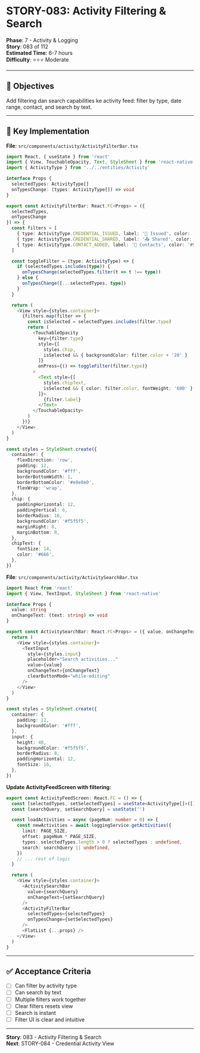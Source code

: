 # STORY-083: Activity Filtering & Search

**Phase**: 7 - Activity & Logging  
**Story**: 083 of 112  
**Estimated Time**: 6-7 hours  
**Difficulty**: ⭐⭐⭐ Moderate

---

## 🎯 Objectives

Add filtering dan search capabilities ke activity feed: filter by type, date range, contact, and search by text.

---

## 📝 Key Implementation

**File**: `src/components/activity/ActivityFilterBar.tsx`

```typescript
import React, { useState } from 'react'
import { View, TouchableOpacity, Text, StyleSheet } from 'react-native'
import { ActivityType } from '../../entities/Activity'

interface Props {
  selectedTypes: ActivityType[]
  onTypesChange: (types: ActivityType[]) => void
}

export const ActivityFilterBar: React.FC<Props> = ({ 
  selectedTypes, 
  onTypesChange 
}) => {
  const filters = [
    { type: ActivityType.CREDENTIAL_ISSUED, label: '🎫 Issued', color: '#4CAF50' },
    { type: ActivityType.CREDENTIAL_SHARED, label: '📤 Shared', color: '#2196F3' },
    { type: ActivityType.CONTACT_ADDED, label: '👤 Contacts', color: '#9C27B0' },
  ]

  const toggleFilter = (type: ActivityType) => {
    if (selectedTypes.includes(type)) {
      onTypesChange(selectedTypes.filter(t => t !== type))
    } else {
      onTypesChange([...selectedTypes, type])
    }
  }

  return (
    <View style={styles.container}>
      {filters.map(filter => {
        const isSelected = selectedTypes.includes(filter.type)
        return (
          <TouchableOpacity
            key={filter.type}
            style={[
              styles.chip,
              isSelected && { backgroundColor: filter.color + '20' }
            ]}
            onPress={() => toggleFilter(filter.type)}
          >
            <Text style={[
              styles.chipText,
              isSelected && { color: filter.color, fontWeight: '600' }
            ]}>
              {filter.label}
            </Text>
          </TouchableOpacity>
        )
      })}
    </View>
  )
}

const styles = StyleSheet.create({
  container: {
    flexDirection: 'row',
    padding: 12,
    backgroundColor: '#fff',
    borderBottomWidth: 1,
    borderBottomColor: '#e0e0e0',
    flexWrap: 'wrap',
  },
  chip: {
    paddingHorizontal: 12,
    paddingVertical: 6,
    borderRadius: 16,
    backgroundColor: '#f5f5f5',
    marginRight: 8,
    marginBottom: 8,
  },
  chipText: {
    fontSize: 14,
    color: '#666',
  },
})
```

**File**: `src/components/activity/ActivitySearchBar.tsx`

```typescript
import React from 'react'
import { View, TextInput, StyleSheet } from 'react-native'

interface Props {
  value: string
  onChangeText: (text: string) => void
}

export const ActivitySearchBar: React.FC<Props> = ({ value, onChangeText }) => {
  return (
    <View style={styles.container}>
      <TextInput
        style={styles.input}
        placeholder="Search activities..."
        value={value}
        onChangeText={onChangeText}
        clearButtonMode="while-editing"
      />
    </View>
  )
}

const styles = StyleSheet.create({
  container: {
    padding: 12,
    backgroundColor: '#fff',
  },
  input: {
    height: 40,
    backgroundColor: '#f5f5f5',
    borderRadius: 8,
    paddingHorizontal: 12,
    fontSize: 16,
  },
})
```

**Update ActivityFeedScreen with filtering**:

```typescript
export const ActivityFeedScreen: React.FC = () => {
  const [selectedTypes, setSelectedTypes] = useState<ActivityType[]>([])
  const [searchQuery, setSearchQuery] = useState('')

  const loadActivities = async (pageNum: number = 0) => {
    const newActivities = await loggingService.getActivities({
      limit: PAGE_SIZE,
      offset: pageNum * PAGE_SIZE,
      types: selectedTypes.length > 0 ? selectedTypes : undefined,
      search: searchQuery || undefined,
    })
    // ... rest of logic
  }

  return (
    <View style={styles.container}>
      <ActivitySearchBar 
        value={searchQuery} 
        onChangeText={setSearchQuery} 
      />
      <ActivityFilterBar 
        selectedTypes={selectedTypes}
        onTypesChange={setSelectedTypes}
      />
      <FlatList {...props} />
    </View>
  )
}
```

---

## ✅ Acceptance Criteria

- [ ] Can filter by activity type
- [ ] Can search by text
- [ ] Multiple filters work together
- [ ] Clear filters resets view
- [ ] Search is instant
- [ ] Filter UI is clear and intuitive

---

**Story**: 083 - Activity Filtering & Search  
**Next**: STORY-084 - Credential Activity View
